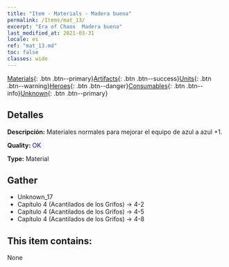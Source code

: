 ```yaml
---
title: "Item - Materials - Madera buena"
permalink: /Items/mat_13/
excerpt: "Era of Chaos  Madera buena"
last_modified_at: 2021-03-31
locale: es
ref: "mat_13.md"
toc: false
classes: wide
---
```

 [Materials](/es/Items/){: .btn .btn--primary}[Artifacts](/es/Items/Artifacts/){: .btn .btn--success}[Units](/es/Items/Units/){: .btn .btn--warning}[Heroes](/es/Items/Heroes/){: .btn .btn--danger}[Consumables](/es/Items/Consumables/){: .btn .btn--info}[Unknown](/es/Items/Unknown/){: .btn .btn--primary}

## Detalles
 **Descripción:** Materiales normales para mejorar el equipo de azul a azul +1.

 **Quality:** <span style="color: #0000CD">OK</span>

 **Type:** Material

## Gather

*    Unknown_17 
*    Capítulo 4 (Acantilados de los Grifos) -> 4-2 
*    Capítulo 4 (Acantilados de los Grifos) -> 4-5 
*    Capítulo 4 (Acantilados de los Grifos) -> 4-8 

## This item contains:

  None

